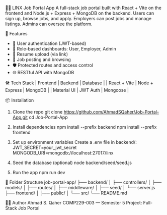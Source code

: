🧑‍💼 LINX Job Portal App
A full-stack job portal built with React + Vite on the frontend and Node.js + Express + MongoDB on the backend. Users can sign up, browse jobs, and apply. Employers can post jobs and manage listings. Admins can oversee the platform.

🚀 Features
- 🔐 User authentication (JWT-based)
- 👤 Role-based dashboards: User, Employer, Admin
- 📄 Resume upload (via link)
- 🧭 Job posting and browsing
- 🛡️ Protected routes and access control
- 🌐 RESTful API with MongoDB

🛠️ Tech Stack
| Frontend | Backend | Database | 
| React + Vite | Node + Express | MongoDB | 
| Material UI | JWT Auth | Mongoose | 



📦 Installation
1. Clone the repo
git clone https://github.com/AhmadSQaher/Job-Portal-App.git
cd Job-Portal-App


2. Install dependencies
npm install --prefix backend
npm install --prefix frontend


3. Set up environment variables
Create a .env file in backend/:
JWT_SECRET=your_jwt_secret
MONGODB_URI=mongodb://localhost:27017/linx


4. Seed the database (optional)
node backend/seed/seed.js


5. Run the app
npm run dev



📁 Folder Structure
job-portal-app/
├── backend/
│   ├── controllers/
│   ├── models/
│   ├── routes/
│   ├── middleware/
│   ├── seed/
│   └── server.js
├── frontend/
│   ├── public/
│   └── src/
└── README.md



👨‍🏫 Author
Ahmad S. Qaher
COMP229-003 — Semester 5
Project: Full-Stack Job Portal
